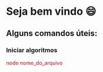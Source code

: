 # Seja bem vindo :smile:

<h2>Alguns comandos úteis:</h2>
<h3>Iniciar algoritmos</h3>
 <p style="color: red">node nome_do_arquivo</p>
